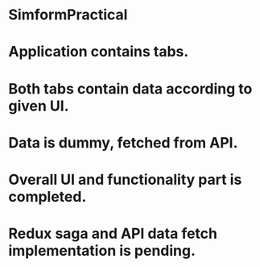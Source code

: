 # SimformPractical
# Application contains tabs.
# Both tabs contain data according to given UI.
# Data is dummy, fetched from API.
# Overall UI and functionality part is completed.
# Redux saga and API data fetch implementation is pending.  